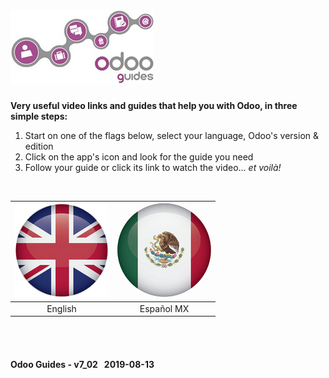 # [![Odoo Guides in &#x03C8;Code](/doc/img/logo_odoo_guides_mini.jpg "Please click on any of the flags below")](/README.md)
**Very useful video links and guides that help you with Odoo, in three simple steps:**  
1. Start on one of the flags below, select your language, Odoo's version & edition
2. Click on the app's icon and look for the guide you need  
3. Follow your guide or click its link to watch the video... _et voilà!_

<br>

| [ ![en-uk](/doc/img/flg/en-uk-flg-btn-big.png)](/en-uk/en-uk-guides-menu.md "Read Odoo Guides in English") | [![es-mx](/doc/img/flg/es-mx-flg-btn-big.png)](/es-mx/es-mx-guides-menu.md "Leer las Guías Odoo en español MX") |
| :---: | :---: |
| English | Español MX |


<br><br>
#### Odoo Guides - v7_02 &nbsp; 2019-08-13
 
